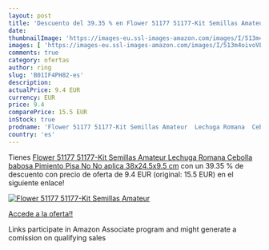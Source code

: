 ```yaml
---
layout: post
title: 'Descuento del 39.35 % en Flower 51177 51177-Kit Semillas Amateur '
date: 
thumbnailImage: 'https://images-eu.ssl-images-amazon.com/images/I/513m4oivoVL._SL200_.jpg'
images: [ 'https://images-eu.ssl-images-amazon.com/images/I/513m4oivoVL._SL200_.jpg' ]
comments: true
category: ofertas
author: ring
slug: 'B01IF4PH82-es'
description:
actualPrice: 9.4 EUR
currency: EUR
price: 9.4
comparePrice: 15.5 EUR
inStock: true
prodname: 'Flower 51177 51177-Kit Semillas Amateur  Lechuga Romana  Cebolla babosa  Pimiento Pisa   No No aplica  38x24.5x9.5 cm'
country: 'es'
---
```


Tienes [Flower 51177 51177-Kit Semillas Amateur  Lechuga Romana  Cebolla babosa  Pimiento Pisa   No No aplica  38x24.5x9.5 cm](https://www.amazon.es/dp/B01IF4PH82/?tag=tolees-21) con un 39.35 % de descuento con precio de oferta de 9.4 EUR (original: 15.5 EUR) en el siguiente enlace!

[![Flower 51177 51177-Kit Semillas Amateur ](https://images-eu.ssl-images-amazon.com/images/I/513m4oivoVL._SL200_.jpg)](https://www.amazon.es/dp/B01IF4PH82/?tag=tolees-21)

[Accede a la oferta!!](https://www.amazon.es/dp/B01IF4PH82/?tag=tolees-21)

Links participate in Amazon Associate program and might generate a comission on qualifying sales


